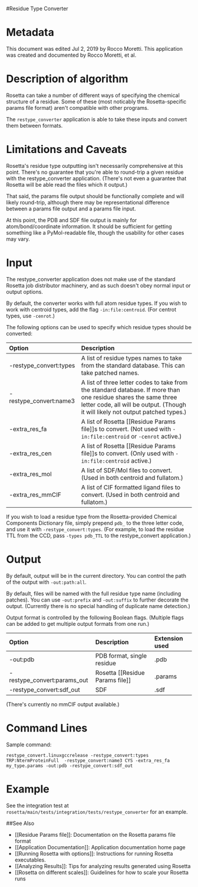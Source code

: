 #Residue Type Converter

Metadata
========

This document was edited Jul 2, 2019 by Rocco Moretti. This application was created and documented by Rocco Moretti, et al.

Description of algorithm
========================

Rosetta can take a number of different ways of specifying the chemical structure of a residue. 
Some of these (most noticably the Rosetta-specific params file format) aren't compatible with other programs.

The `restype_converter` application is able to take these inputs and convert them between formats.

Limitations and Caveats
=======================

Rosetta's residue type outputting isn't necessarily comprehensive at this point. 
There's no guarantee that you're able to round-trip a given residue with the restype_converter application.
(There's not even a guarantee that Rosetta will be able read the files which it output.)

That said, the params file output should be functionally complete and will likely round-trip, although there may be representational difference between a params file output and a params file input.

At this point, the PDB and SDF file output is mainly for atom/bond/coordinate information. It should be sufficient for getting something like a PyMol-readable file, though the usability for other cases may vary.

Input
=====

The restype_converter application does not make use of the standard Rosetta job distributor machinery, and as such doesn't obey normal input or output options.

By default, the converter works with full atom residue types. If you wish to work with centroid types, add the flag `-in:file:centroid`. (For centrot types, use `-cenrot`.)

The following options can be used to specify which residue types should be converted:

|**Option**|**Description**|
|:-------|:--------------|
|-restype_convert:types | A list of residue types names to take from the standard database. This can take patched names. |
|-restype_convert:name3 | A list of three letter codes to take from the standard database. If more than one residue shares the same three letter code, all will be output. (Though it will likely not output patched types.)|
|-extra_res_fa | A list of Rosetta [[Residue Params file]]s to convert. (Not used with `-in:file:centroid` or `-cenrot` active.) |
|-extra_res_cen | A list of Rosetta [[Residue Params file]]s to convert. (Only used with `-in:file:centroid` active.) |
|-extra_res_mol | A list of SDF/Mol files to convert. (Used in both centroid and fullatom.)|
|-extra_res_mmCIF | A list of CIF formatted ligand files to convert. (Used in both centroid and fullatom.)|

If you wish to load a residue type from the Rosetta-provided Chemical Components Dictionary file, simply prepend `pdb_` to the three letter code, and use it with `-restype_convert:types`.
(For example, to load the residue TTL from the CCD, pass `-types pdb_TTL` to the restype_convert application.)

Output
===============

By default, output will be in the current directory. You can control the path of the output with `-out:path:all`.

By default, files will be named with the full residue type name (including patches). You can use `-out:prefix` and `-out:suffix` to further decorate the output.
(Currently there is no special handling of duplicate name detection.)

Output format is controlled by the following Boolean flags. (Multiple flags can be added to get multiple output formats from one run.)

|**Option**|**Description**|**Extension used**|
|:-------|:--------------|:------------------|
|-out:pdb| PDB format, single residue | .pdb |
|-restype_convert:params_out| Rosetta [[Residue Params file]] | .params |
|-restype_convert:sdf_out| SDF | .sdf |

(There's currently no mmCIF output available.)

Command Lines
====================

Sample command:

```
restype_convert.linuxgccrelease -restype_convert:types TRP:NtermProteinFull  -restype_convert:name3 CYS -extra_res_fa my_type.params -out:pdb -restype_convert:sdf_out 
```

Example
=======

See the integration test at `rosetta/main/tests/integration/tests/restype_converter` for an example.


##See Also

* [[Residue Params file]]: Documentation on the Rosetta params file format
* [[Application Documentation]]: Application documentation home page
* [[Running Rosetta with options]]: Instructions for running Rosetta executables.
* [[Analyzing Results]]: Tips for analyzing results generated using Rosetta
* [[Rosetta on different scales]]: Guidelines for how to scale your Rosetta runs
